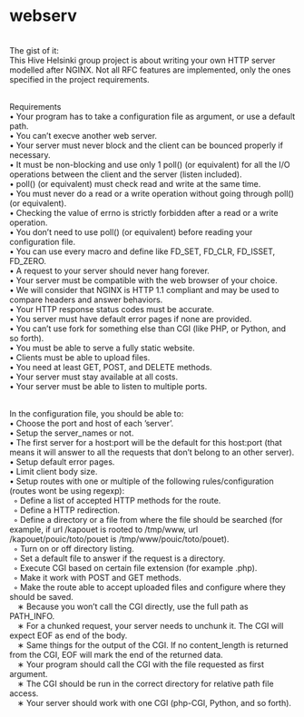 # **webserv** <br>
<br>
The gist of it:<br>
This Hive Helsinki group project is about writing your own HTTP server modelled after NGINX. Not all RFC features are implemented, only the ones specified in the project requirements.<br>
<br>

Requirements<br>
• Your program has to take a configuration file as argument, or use a default path.<br>
• You can’t execve another web server.<br>
• Your server must never block and the client can be bounced properly if necessary.<br>
• It must be non-blocking and use only 1 poll() (or equivalent) for all the I/O operations between the client and the server (listen included).<br>
• poll() (or equivalent) must check read and write at the same time.<br>
• You must never do a read or a write operation without going through poll() (or equivalent).<br>
• Checking the value of errno is strictly forbidden after a read or a write operation.<br>
• You don’t need to use poll() (or equivalent) before reading your configuration file.<br>
• You can use every macro and define like FD_SET, FD_CLR, FD_ISSET, FD_ZERO.<br>
• A request to your server should never hang forever.<br>
• Your server must be compatible with the web browser of your choice.<br>
• We will consider that NGINX is HTTP 1.1 compliant and may be used to compare headers and answer behaviors.<br>
• Your HTTP response status codes must be accurate.<br>
• You server must have default error pages if none are provided.<br>
• You can’t use fork for something else than CGI (like PHP, or Python, and so forth).<br>
• You must be able to serve a fully static website.<br>
• Clients must be able to upload files.<br>
• You need at least GET, POST, and DELETE methods.<br>
• Your server must stay available at all costs.<br>
• Your server must be able to listen to multiple ports.<br>
<br>

In the configuration file, you should be able to:<br>
• Choose the port and host of each ’server’.<br>
• Setup the server_names or not.<br>
• The first server for a host:port will be the default for this host:port (that means it will answer to all the requests that don’t belong to an other server).<br>
• Setup default error pages.<br>
• Limit client body size.<br>
• Setup routes with one or multiple of the following rules/configuration (routes wont be using regexp):<br>
&ensp;◦ Define a list of accepted HTTP methods for the route.<br>
&ensp;◦ Define a HTTP redirection.<br>
&ensp;◦ Define a directory or a file from where the file should be searched (for example, if url /kapouet is rooted to /tmp/www, url /kapouet/pouic/toto/pouet is /tmp/www/pouic/toto/pouet).<br>
&ensp;◦ Turn on or off directory listing.<br>
&ensp;◦ Set a default file to answer if the request is a directory.<br>
&ensp;◦ Execute CGI based on certain file extension (for example .php).<br>
&ensp;◦ Make it work with POST and GET methods.<br>
&ensp;◦ Make the route able to accept uploaded files and configure where they should be saved.<br>
&emsp;∗ Because you won’t call the CGI directly, use the full path as PATH_INFO.<br>
&emsp;∗ For a chunked request, your server needs to unchunk it. The CGI will expect EOF as end of the body.<br>
&emsp;∗ Same things for the output of the CGI. If no content_length is returned from the CGI, EOF will mark the end of the returned data.<br>
&emsp;∗ Your program should call the CGI with the file requested as first argument.<br>
&emsp;∗ The CGI should be run in the correct directory for relative path file access.<br>
&emsp;∗ Your server should work with one CGI (php-CGI, Python, and so forth).<br>


